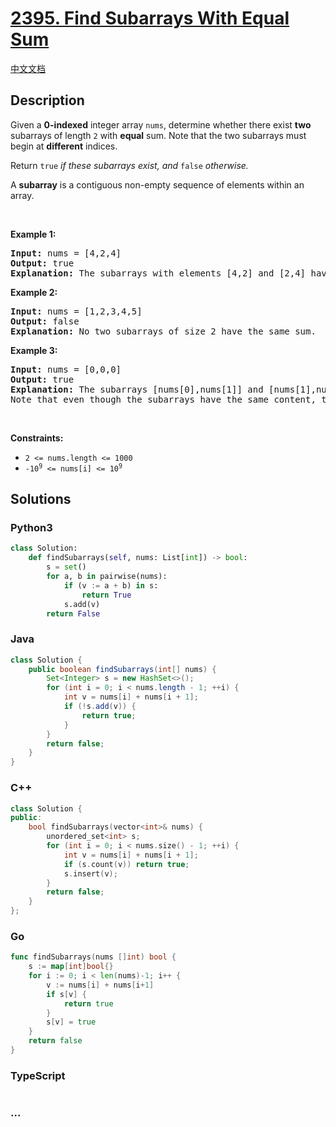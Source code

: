 # [2395. Find Subarrays With Equal Sum](https://leetcode.com/problems/find-subarrays-with-equal-sum)

[中文文档](/solution/2300-2399/2395.Find%20Subarrays%20With%20Equal%20Sum/README.md)

## Description

<p>Given a <strong>0-indexed</strong> integer array <code>nums</code>, determine whether there exist <strong>two</strong> subarrays of length <code>2</code> with <strong>equal</strong> sum. Note that the two subarrays must begin at <strong>different</strong> indices.</p>

<p>Return <code>true</code><em> if these subarrays exist, and </em><code>false</code><em> otherwise.</em></p>

<p>A <b>subarray</b> is a contiguous non-empty sequence of elements within an array.</p>

<p>&nbsp;</p>
<p><strong class="example">Example 1:</strong></p>

<pre>
<strong>Input:</strong> nums = [4,2,4]
<strong>Output:</strong> true
<strong>Explanation:</strong> The subarrays with elements [4,2] and [2,4] have the same sum of 6.
</pre>

<p><strong class="example">Example 2:</strong></p>

<pre>
<strong>Input:</strong> nums = [1,2,3,4,5]
<strong>Output:</strong> false
<strong>Explanation:</strong> No two subarrays of size 2 have the same sum.
</pre>

<p><strong class="example">Example 3:</strong></p>

<pre>
<strong>Input:</strong> nums = [0,0,0]
<strong>Output:</strong> true
<strong>Explanation:</strong> The subarrays [nums[0],nums[1]] and [nums[1],nums[2]] have the same sum of 0. 
Note that even though the subarrays have the same content, the two subarrays are considered different because they are in different positions in the original array.
</pre>

<p>&nbsp;</p>
<p><strong>Constraints:</strong></p>

<ul>
	<li><code>2 &lt;= nums.length &lt;= 1000</code></li>
	<li><code>-10<sup>9</sup> &lt;= nums[i] &lt;= 10<sup>9</sup></code></li>
</ul>

## Solutions

<!-- tabs:start -->

### **Python3**

```python
class Solution:
    def findSubarrays(self, nums: List[int]) -> bool:
        s = set()
        for a, b in pairwise(nums):
            if (v := a + b) in s:
                return True
            s.add(v)
        return False
```

### **Java**

```java
class Solution {
    public boolean findSubarrays(int[] nums) {
        Set<Integer> s = new HashSet<>();
        for (int i = 0; i < nums.length - 1; ++i) {
            int v = nums[i] + nums[i + 1];
            if (!s.add(v)) {
                return true;
            }
        }
        return false;
    }
}
```

### **C++**

```cpp
class Solution {
public:
    bool findSubarrays(vector<int>& nums) {
        unordered_set<int> s;
        for (int i = 0; i < nums.size() - 1; ++i) {
            int v = nums[i] + nums[i + 1];
            if (s.count(v)) return true;
            s.insert(v);
        }
        return false;
    }
};
```

### **Go**

```go
func findSubarrays(nums []int) bool {
	s := map[int]bool{}
	for i := 0; i < len(nums)-1; i++ {
		v := nums[i] + nums[i+1]
		if s[v] {
			return true
		}
		s[v] = true
	}
	return false
}
```

### **TypeScript**

```ts

```

### **...**

```


```

<!-- tabs:end -->
